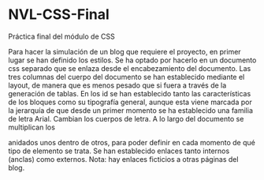 # NVL-CSS-Final
Práctica final del módulo de CSS


Para hacer la simulación de un blog que requiere el proyecto, en primer lugar se han definido los estilos. Se ha optado por hacerlo en un documento css separado que se enlaza desde el encabezamiento del documento.
Las tres columnas del cuerpo del documento se han establecido mediante el layout, de manera que es menos pesado que si fuera a través de la generación de tablas.
En los id se han establecido tanto las características de los bloques como su tipografía general, aunque esta viene marcada por la jerarquía de que desde un primer momento se ha establecido una familia de letra Arial. Cambian los cuerpos de letra.
A lo largo del documento se multiplican los <div> anidados unos dentro de otros, para poder definir en cada momento de qué tipo de elemento se trata. 
Se han establecido enlaces tanto internos (anclas) como externos. Nota: hay enlaces ficticios a otras páginas del blog.
